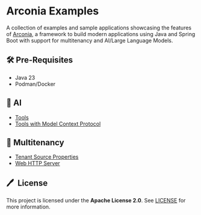 # Arconia Examples

A collection of examples and sample applications showcasing the features of
[Arconia](https://github.com/arconia-io/arconia), a framework to build modern
applications using Java and Spring Boot with support for multitenancy
and AI/Large Language Models.

## 🛠️ Pre-Requisites

* Java 23
* Podman/Docker

## 🤖 AI

- [Tools](arconia-ai/tools/README.md)
- [Tools with Model Context Protocol](arconia-ai/mcp-tools/README.md)

## 🏢 Multitenancy

- [Tenant Source Properties](arconia-multitenancy/tenant-source-properties)
- [Web HTTP Server](arconia-multitenancy/web-http-server)

## 🖊️&nbsp; License

This project is licensed under the **Apache License 2.0**. See [LICENSE](LICENSE) for more information.
